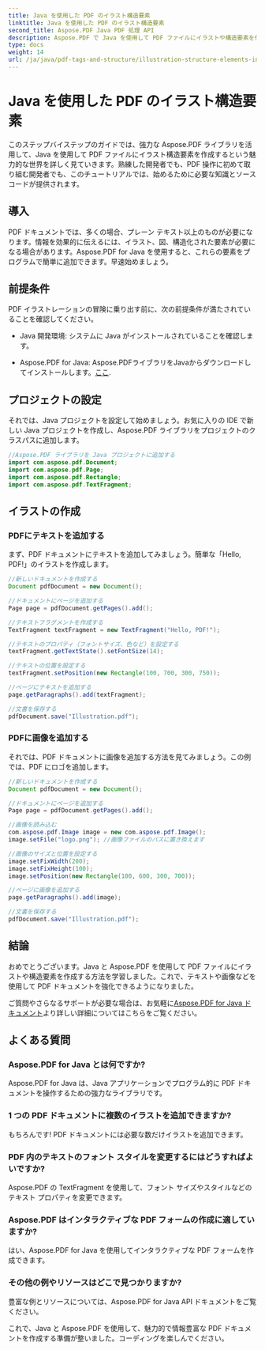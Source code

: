 ```yaml
---
title: Java を使用した PDF のイラスト構造要素
linktitle: Java を使用した PDF のイラスト構造要素
second_title: Aspose.PDF Java PDF 処理 API
description: Aspose.PDF で Java を使用して PDF ファイルにイラストや構造要素を作成する方法を学習します。
type: docs
weight: 14
url: /ja/java/pdf-tags-and-structure/illustration-structure-elements-in-pdf-using-java/
---
```


# Java を使用した PDF のイラスト構造要素

このステップバイステップのガイドでは、強力な Aspose.PDF ライブラリを活用して、Java を使用して PDF ファイルにイラスト構造要素を作成するという魅力的な世界を詳しく見ていきます。熟練した開発者でも、PDF 操作に初めて取り組む開発者でも、このチュートリアルでは、始めるために必要な知識とソース コードが提供されます。

## 導入

PDF ドキュメントでは、多くの場合、プレーン テキスト以上のものが必要になります。情報を効果的に伝えるには、イラスト、図、構造化された要素が必要になる場合があります。Aspose.PDF for Java を使用すると、これらの要素をプログラムで簡単に追加できます。早速始めましょう。

## 前提条件

PDF イラストレーションの冒険に乗り出す前に、次の前提条件が満たされていることを確認してください。

- Java 開発環境: システムに Java がインストールされていることを確認します。

-  Aspose.PDF for Java: Aspose.PDFライブラリをJavaからダウンロードしてインストールします。[ここ](https://releases.aspose.com/pdf/java/).

## プロジェクトの設定

それでは、Java プロジェクトを設定して始めましょう。お気に入りの IDE で新しい Java プロジェクトを作成し、Aspose.PDF ライブラリをプロジェクトのクラスパスに追加します。

```java
//Aspose.PDF ライブラリを Java プロジェクトに追加する
import com.aspose.pdf.Document;
import com.aspose.pdf.Page;
import com.aspose.pdf.Rectangle;
import com.aspose.pdf.TextFragment;
```

## イラストの作成

### PDFにテキストを追加する

まず、PDF ドキュメントにテキストを追加してみましょう。簡単な「Hello, PDF!」のイラストを作成します。

```java
//新しいドキュメントを作成する
Document pdfDocument = new Document();

//ドキュメントにページを追加する
Page page = pdfDocument.getPages().add();

//テキストフラグメントを作成する
TextFragment textFragment = new TextFragment("Hello, PDF!");

//テキストのプロパティ（フォントサイズ、色など）を設定する
textFragment.getTextState().setFontSize(14);

//テキストの位置を設定する
textFragment.setPosition(new Rectangle(100, 700, 300, 750));

//ページにテキストを追加する
page.getParagraphs().add(textFragment);

//文書を保存する
pdfDocument.save("Illustration.pdf");
```

### PDFに画像を追加する

それでは、PDF ドキュメントに画像を追加する方法を見てみましょう。この例では、PDF にロゴを追加します。

```java
//新しいドキュメントを作成する
Document pdfDocument = new Document();

//ドキュメントにページを追加する
Page page = pdfDocument.getPages().add();

//画像を読み込む
com.aspose.pdf.Image image = new com.aspose.pdf.Image();
image.setFile("logo.png"); //画像ファイルのパスに置き換えます

//画像のサイズと位置を設定する
image.setFixWidth(200);
image.setFixHeight(100);
image.setPosition(new Rectangle(100, 600, 300, 700));

//ページに画像を追加する
page.getParagraphs().add(image);

//文書を保存する
pdfDocument.save("Illustration.pdf");
```

## 結論

おめでとうございます。Java と Aspose.PDF を使用して PDF ファイルにイラストや構造要素を作成する方法を学習しました。これで、テキストや画像などを使用して PDF ドキュメントを強化できるようになりました。

ご質問やさらなるサポートが必要な場合は、お気軽に[Aspose.PDF for Java ドキュメント](https://reference.aspose.com/pdf/java/)より詳しい詳細についてはこちらをご覧ください。

## よくある質問

### Aspose.PDF for Java とは何ですか?
   Aspose.PDF for Java は、Java アプリケーションでプログラム的に PDF ドキュメントを操作するための強力なライブラリです。

### 1 つの PDF ドキュメントに複数のイラストを追加できますか?
   もちろんです! PDF ドキュメントには必要な数だけイラストを追加できます。

### PDF 内のテキストのフォント スタイルを変更するにはどうすればよいですか?
   Aspose.PDF の TextFragment を使用して、フォント サイズやスタイルなどのテキスト プロパティを変更できます。

### Aspose.PDF はインタラクティブな PDF フォームの作成に適していますか?
   はい、Aspose.PDF for Java を使用してインタラクティブな PDF フォームを作成できます。

### その他の例やリソースはどこで見つかりますか?
   豊富な例とリソースについては、Aspose.PDF for Java API ドキュメントをご覧ください。
   
これで、Java と Aspose.PDF を使用して、魅力的で情報豊富な PDF ドキュメントを作成する準備が整いました。コーディングを楽しんでください。